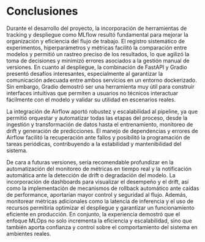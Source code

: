 # Conclusiones

Durante el desarrollo del proyecto, la incorporación de herramientas de tracking y despliegue como MLflow resultó fundamental para mejorar la organización y eficiencia del flujo de trabajo. El registro sistemático de experimentos, hiperparámetros y métricas facilitó la comparación entre modelos y permitió un rastreo preciso de los resultados, lo que agilizó la toma de decisiones y minimizó errores asociados a la gestión manual de versiones. En cuanto al despliegue, la combinación de FastAPI y Gradio presentó desafíos interesantes, especialmente al garantizar la comunicación adecuada entre ambos servicios en un entorno dockerizado. Sin embargo, Gradio demostró ser una herramienta muy útil para construir interfaces intuitivas que permiten a usuarios no técnicos interactuar fácilmente con el modelo y validar su utilidad en escenarios reales.


La integración de Airflow aportó robustez y escalabilidad al pipeline, ya que permitió orquestar y automatizar todas las etapas del proceso, desde la ingestión y transformación de datos hasta el entrenamiento, monitoreo de drift y generación de predicciones. El manejo de dependencias y errores de Airflow facilitó la recuperación ante fallos y posibilitó la programación de tareas periódicas, contribuyendo a la estabilidad y mantenibilidad del sistema.


De cara a futuras versiones, sería recomendable profundizar en la automatización del monitoreo de métricas en tiempo real y la notificación automática ante la detección de drift o degradación del modelo. La incorporación de dashboards para visualizar el desempeño y el drift, así como la implementación de mecanismos de rollback automático ante caídas de performance, aportarían mayor control y seguridad al flujo. Además, monitorear métricas adicionales como la latencia de inferencia y el uso de recursos permitiría optimizar el despliegue y garantizar un funcionamiento eficiente en producción. En conjunto, la experiencia demostró que el enfoque MLOps no solo incrementa la eficiencia y escalabilidad, sino que también aporta confianza y control sobre el comportamiento del sistema en ambientes reales.